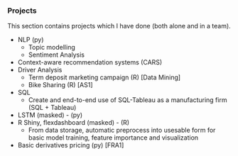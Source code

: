 ### Projects
This section contains projects which I have done (both alone and in a team).
- NLP (py)
   - Topic modelling
   - Sentiment Analysis
- Context-aware recommendation systems (CARS)
- Driver Analysis
   - Term deposit marketing campaign (R) [Data Mining]
   - Bike Sharing (R) [AS1]
- SQL 
   - Create and end-to-end use of SQL-Tableau as a manufacturing firm (SQL + Tableau)
- LSTM (masked) - (py)
- R Shiny, flexdashboard (masked) - (R)
   - From data storage, automatic preprocess into usesable form for basic model training, feature importance and visualization
- Basic derivatives pricing (py) [FRA1]
